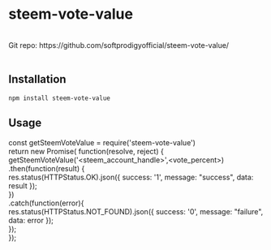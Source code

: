 # steem-vote-value
<br>
Git repo: https://github.com/softprodigyofficial/steem-vote-value/
<br><br>

## Installation

`npm install steem-vote-value`

## Usage

const getSteemVoteValue = require('steem-vote-value') <br>
return new Promise( function(resolve, reject) { <br>
    getSteemVoteValue('<steem_account_handle>',<vote_percent>) <br>
    .then(function(result) { <br>
        res.status(HTTPStatus.OK).json({ success: '1', message: "success", data: result }); <br>
    }) <br>
    .catch(function(error){ <br>
        res.status(HTTPStatus.NOT_FOUND).json({ success: '0', message: "failure", data: error }); <br>
    }); <br>
}); <br>
    
